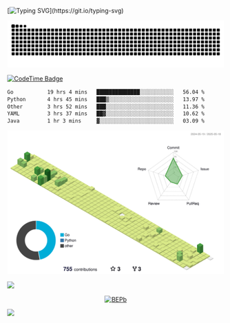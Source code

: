[![Typing SVG](https://readme-typing-svg.demolab.com?font=JetBrains+Mono&duration=3000&center=true&vCenter=true&multiline=true&repeat=false&width=800&height=80&lines=Welcome+to+KevinMatt's+workshop;Do+not+go+gentle+into+that+good+night.)](https://git.io/typing-svg)

![snake-grid](https://raw.githubusercontent.com/kevinmatthe/kevinmatthe/output/github-contribution-grid-snake-dark.svg)

[![CodeTime Badge](https://img.shields.io/endpoint?style=flat-square&color=222&url=https%3A%2F%2Fapi.codetime.dev%2Fshield%3Fid%3D30418%26project%3D%26in=0)](https://codetime.dev)

<!--START_SECTION:waka-->

```txt
Go           19 hrs 4 mins   ██████████████░░░░░░░░░░░   56.04 %
Python       4 hrs 45 mins   ███▒░░░░░░░░░░░░░░░░░░░░░   13.97 %
Other        3 hrs 52 mins   ███░░░░░░░░░░░░░░░░░░░░░░   11.36 %
YAML         3 hrs 37 mins   ██▓░░░░░░░░░░░░░░░░░░░░░░   10.62 %
Java         1 hr 3 mins     ▓░░░░░░░░░░░░░░░░░░░░░░░░   03.09 %
```

<!--END_SECTION:waka-->

<!--   profile-green-animate -->
![](./profile-3d-contrib/profile-green-animate.svg)

<!--  2d history skills -->
<img src="https://cr-skills-chart-widget.azurewebsites.net/api/api?username=kevinmatthe" width="auto"></img>

<p align="center"> 
<a href="https://github.com/ryo-ma/github-profile-trophy"><img src="https://github-profile-trophy.vercel.app/?username=kevinmatthe" alt="BEPb" /></a>
</p>

<img src="https://cr-ss-service.azurewebsites.net/api/ScreenShot?widget=summary&username=kevinmatthe" width="auto"></img>
